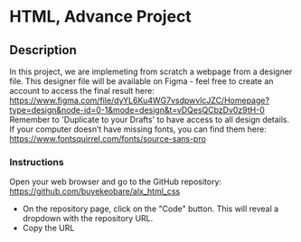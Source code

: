 # HTML, Advance Project

## Description

In this project, we are implemeting from scratch a webpage from a designer file. This designer file will be available on Figma - feel free to create an account to access the final result here:
https://www.figma.com/file/dyYL6Ku4WG7vsdpwvlcJZC/Homepage?type=design&node-id=0-1&mode=design&t=vDQesQCbzDv0z9tH-0
Remember to 'Duplicate to your Drafts' to have access to all design details. If your computer doesn’t have missing fonts, you can find them here: https://www.fontsquirrel.com/fonts/source-sans-pro

### Instructions

Open your web browser and go to the GitHub repository: https://github.com/buyekeobare/alx_html_css
- On the repository page, click on the "Code" button. This will reveal a dropdown with the repository URL.
- Copy the URL